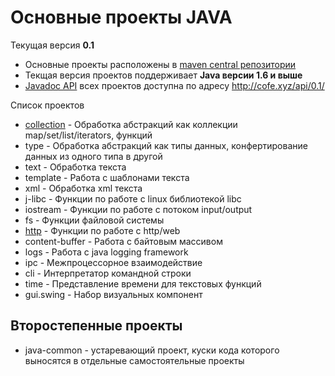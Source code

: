 Основные проекты JAVA
=====================

Текущая версия **0.1**

* Основные проекты расположены в [maven central репозитории](maven.md)
* Текщая версия проектов поддерживает **Java версии 1.6 и выше**
* [Javadoc API](http://cofe.xyz/code/0.1/api/) всех проектов доступна по адресу http://cofe.xyz/api/0.1/

Список проектов

* [collection](collection.md) - Обработка абстракций как коллекции map/set/list/iterators, функций
* type - Обработка абстракций как типы данных, конфертирование данных из одного типа в другой
* text - Обработка текста
* template - Работа с шаблонами текста
* xml - Обработка xml текста
* j-libc - Функции по работе с linux библиотекой libc
* iostream - Функции по работе с потоком input/output
* fs - Функции файловой системы
* [http](http.md) - Функции по работе с http/web
* content-buffer - Работа с байтовым массивом
* logs - Работа с java logging framework
* ipc - Межпроцессорное взаимодействие
* cli - Интерпретатор командной строки
* time - Представление времени для текстовых функций
* gui.swing - Набор визуальных компонент

Второстепенные проекты
----------------------
* java-common - устаревающий проект, куски кода которого выносятся в отдельные самостоятельные проекты
